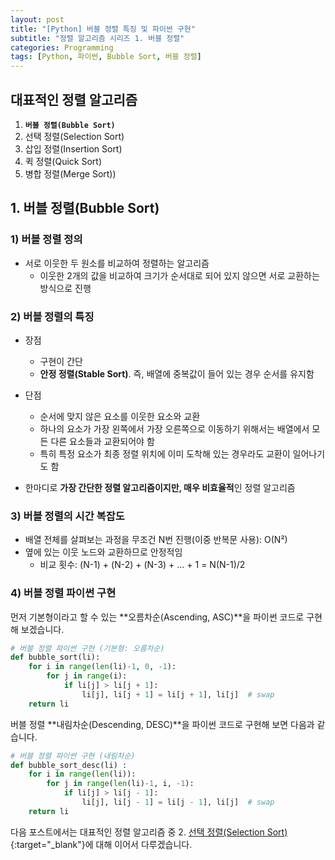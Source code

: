```yaml
---
layout: post
title: "[Python] 버블 정렬 특징 및 파이썬 구현"
subtitle: "정렬 알고리즘 시리즈 1. 버블 정렬"
categories: Programming
tags: [Python, 파이썬, Bubble Sort, 버블 정렬]
---
```


## 대표적인 정렬 알고리즘  

1. **`버블 정렬(Bubble Sort)`**
2. 선택 정렬(Selection Sort)
3. 삽입 정렬(Insertion Sort)
4. 퀵 정렬(Quick Sort)
5. 병합 정렬(Merge Sort))
  
  
  
## 1. 버블 정렬(Bubble Sort)
  
### 1) 버블 정렬 정의 
- 서로 이웃한 두 원소를 비교하여 정렬하는 알고리즘 
  - 이웃한 2개의 값을 비교하여 크기가 순서대로 되어 있지 않으면 서로 교환하는 방식으로 진행
  
  
### 2) 버블 정렬의 특징  
  
- 장점 
  - 구현이 간단
  - **안정 정렬(Stable Sort)**. 즉, 배열에 중복값이 들어 있는 경우 순서를 유지함 
  
- 단점 
  - 순서에 맞지 않은 요소를 이웃한 요소와 교환 
  - 하나의 요소가 가장 왼쪽에서 가장 오른쪽으로 이동하기 위해서는 배열에서 모든 다른 요소들과 교환되어야 함 
  - 특히 특정 요소가 최종 정렬 위치에 이미 도착해 있는 경우라도 교환이 일어나기도 함 
  
- 한마디로 **가장 간단한 정렬 알고리즘이지만, 매우 비효율적**인 정렬 알고리즘
  
  
### 3) 버블 정렬의 시간 복잡도 
- 배열 전체를 살펴보는 과정을 무조건 N번 진행(이중 반복문 사용): O(N²)  
- 옆에 있는 이웃 노드와 교환하므로 안정적임  
  - 비교 횟수: (N-1) + (N-2) + (N-3) + ... + 1 = N(N-1)/2  
  
  
### 4) 버블 정렬 파이썬 구현 

먼저 기본형이라고 할 수 있는 **오름차순(Ascending, ASC)**을 파이썬 코드로 구현해 보겠습니다. 

```Python 
# 버블 정렬 파이썬 구현 (기본형: 오름차순)
def bubble_sort(li):
    for i in range(len(li)-1, 0, -1):
        for j in range(i):
            if li[j] > li[j + 1]:
                li[j], li[j + 1] = li[j + 1], li[j]  # swap
    return li
```

버블 정렬 **내림차순(Descending, DESC)**을 파이썬 코드로 구현해 보면 다음과 같습니다. 

```Python 
# 버블 정렬 파이썬 구현 (내림차순)
def bubble_sort_desc(li) :
    for i in range(len(li)):
        for j in range(len(li)-1, i, -1):
            if li[j] > li[j - 1]:
                li[j], li[j - 1] = li[j - 1], li[j]  # swap
    return li
```  
  
다음 포스트에서는 대표적인 정렬 알고리즘 중 2. [선택 정렬(Selection Sort)](https://kongju7.github.io/programming/2022/12/22/2-Selection-Sort.html){:target="_blank"}에 대해 이어서 다루겠습니다. 
    
  